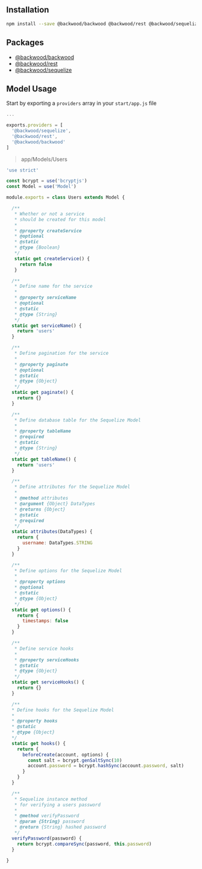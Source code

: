 ## Installation
```bash
npm install --save @backwood/backwood @backwood/rest @backwood/sequelize
```

## Packages
  * [@backwood/backwood](https://github.com/marcus-sa/backwood/tree/master/src/Feathers)
  * [@backwood/rest](https://github.com/marcus-sa/backwood/tree/master/src/Feathers/Rest)
  * [@backwood/sequelize](https://github.com/marcus-sa/backwood/tree/master/src/Feathers/Sequelize)

## Model Usage
Start by exporting a `providers` array in your `start/app.js` file
```js
...

exports.providers = [
  '@backwood/sequelize',
  '@backwood/rest',
  '@backwood/backwood'
]
```

> app/Models/Users
```js
'use strict'

const bcrypt = use('bcryptjs')
const Model = use('Model')

module.exports = class Users extends Model {

  /**
   * Whether or not a service
   * should be created for this model
   *
   * @property createService
   * @optional
   * @static
   * @type {Boolean}
   */
   static get createService() {
     return false
   }

  /**
   * Define name for the service
   *
   * @property serviceName
   * @optional
   * @static
   * @type {String}
   */
  static get serviceName() {
    return 'users'
  }

  /**
   * Define pagination for the service
   *
   * @property paginate
   * @optional
   * @static
   * @type {Object}
   */
  static get paginate() {
    return {}
  }

  /**
   * Define database table for the Sequelize Model
   *
   * @property tableName
   * @required
   * @static
   * @type {String}
   */
  static get tableName() {
    return 'users'
  }

  /**
   * Define attributes for the Sequelize Model
   *
   * @method attributes
   * @argument {Object} DataTypes
   * @returns {Object}
   * @static
   * @required
   */
  static attributes(DataTypes) {
    return {
      username: DataTypes.STRING
    }
  }

  /**
   * Define options for the Sequelize Model
   *
   * @property options
   * @optional
   * @static
   * @type {Object}
   */
  static get options() {
    return {
      timestamps: false
    }
  }

  /**
   * Define service hooks
   *
   * @property serviceHooks
   * @static
   * @type {Object}
   */
  static get serviceHooks() {
    return {}
  }

  /**
  * Define hooks for the Sequelize Model
  *
  * @property hooks
  * @static
  * @type {Object}
  */
  static get hooks() {
    return {
      beforeCreate(account, options) {
        const salt = bcrypt.genSaltSync(10)
        account.password = bcrypt.hashSync(account.password, salt)
      }
    }
  }

  /**
   * Sequelize instance method
   * for verifying a users password
   *
   * @method verifyPassword
   * @param {String} password
   * @return {String} hashed password
   */
  verifyPassword(password) {
    return bcrypt.compareSync(password, this.password)
  }

}
```
